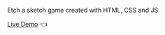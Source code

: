 Etch a sketch game created with HTML, CSS and JS

[Live Demo](https://mcjacksonn.github.io/Etch-of-Sketch/)  👈
